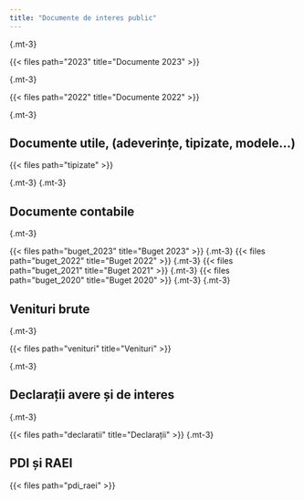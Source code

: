 ```yaml
---
title: "Documente de interes public"
---
```



{.mt-3}

{{< files path="2023" title="Documente 2023" >}}

{.mt-3}

{{< files path="2022" title="Documente 2022" >}}


{.mt-3}

## Documente utile, (adeverințe, tipizate, modele...)

{{< files path="tipizate" >}}

{.mt-3}
{.mt-3}

## Documente contabile

 {.mt-3}

{{< files path="buget_2023" title="Buget 2023" >}}
 {.mt-3}
{{< files path="buget_2022" title="Buget 2022" >}}
{.mt-3}
{{< files path="buget_2021" title="Buget 2021" >}}
{.mt-3}
{{< files path="buget_2020" title="Buget 2020" >}}
{.mt-3}
{.mt-3}

## Venituri brute

{.mt-3}

{{< files path="venituri" title="Venituri" >}}

{.mt-3}

## Declarații avere și de interes

 {.mt-3}

{{< files path="declaratii" title="Declarații" >}}
 {.mt-3}
 
## PDI și RAEI
{{< files path="pdi_raei" >}}
